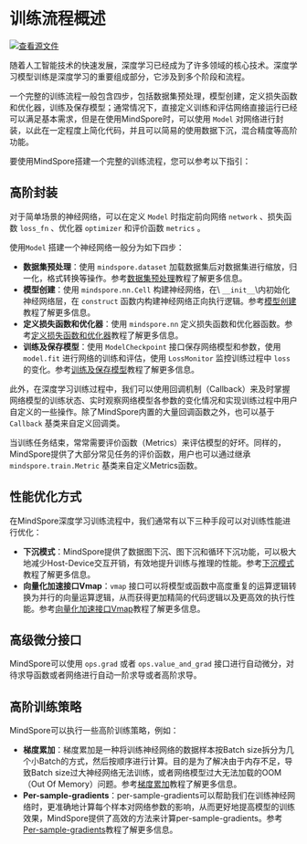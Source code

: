 # 训练流程概述

[![查看源文件](https://mindspore-website.obs.cn-north-4.myhuaweicloud.com/website-images/r2.4.0/resource/_static/logo_source.svg)](https://gitee.com/mindspore/docs/blob/r2.4.0/docs/mindspore/source_zh_cn/model_train/train_process/overview.md)

随着人工智能技术的快速发展，深度学习已经成为了许多领域的核心技术。深度学习模型训练是深度学习的重要组成部分，它涉及到多个阶段和流程。

一个完整的训练流程一般包含四步，包括数据集预处理，模型创建，定义损失函数和优化器，训练及保存模型；通常情况下，直接定义训练和评估网络直接运行已经可以满足基本需求，但是在使用MindSpore时，可以使用 `Model` 对网络进行封装，以此在一定程度上简化代码，并且可以简易的使用数据下沉，混合精度等高阶功能。

要使用MindSpore搭建一个完整的训练流程，您可以参考以下指引：

## 高阶封装

对于简单场景的神经网络，可以在定义 `Model` 时指定前向网络 `network` 、损失函数 `loss_fn` 、优化器 `optimizer` 和评价函数 `metrics` 。

使用`Model` 搭建一个神经网络一般分为如下四步：

- **数据集预处理**：使用 ``mindspore.dataset`` 加载数据集后对数据集进行缩放，归一化，格式转换等操作。参考[数据集预处理](https://www.mindspore.cn/tutorials/zh-CN/r2.4.0/beginner/dataset.html)教程了解更多信息。
- **模型创建**：使用 ``mindspore.nn.Cell`` 构建神经网络，在\ ``__init__``\内初始化神经网络层，在 ``construct`` 函数内构建神经网络正向执行逻辑。参考[模型创建](https://www.mindspore.cn/tutorials/zh-CN/r2.4.0/beginner/model.html)教程了解更多信息。
- **定义损失函数和优化器**：使用 ``mindspore.nn`` 定义损失函数和优化器函数。参考[定义损失函数和优化器](https://www.mindspore.cn/docs/zh-CN/r2.4.0/model_train/train_process/model.html#%E5%AE%9A%E4%B9%89%E6%8D%9F%E5%A4%B1%E5%87%BD%E6%95%B0%E5%92%8C%E4%BC%98%E5%8C%96%E5%99%A8)教程了解更多信息。
- **训练及保存模型**：使用 ``ModelCheckpoint`` 接口保存网络模型和参数，使用 ``model.fit`` 进行网络的训练和评估，使用 ``LossMonitor`` 监控训练过程中 ``loss`` 的变化。参考[训练及保存模型](https://www.mindspore.cn/docs/zh-CN/r2.4.0/model_train/train_process/model.html#%E8%AE%AD%E7%BB%83%E5%8F%8A%E4%BF%9D%E5%AD%98%E6%A8%A1%E5%9E%8B)教程了解更多信息。

此外，在深度学习训练过程中，我们可以使用回调机制（Callback）来及时掌握网络模型的训练状态、实时观察网络模型各参数的变化情况和实现训练过程中用户自定义的一些操作。除了MindSpore内置的大量回调函数之外，也可以基于 ``Callback`` 基类来自定义回调类。

当训练任务结束，常常需要评价函数（Metrics）来评估模型的好坏。同样的，MindSpore提供了大部分常见任务的评价函数，用户也可以通过继承 ``mindspore.train.Metric`` 基类来自定义Metrics函数。

## 性能优化方式

在MindSpore深度学习训练流程中，我们通常有以下三种手段可以对训练性能进行优化：

- **下沉模式**：MindSpore提供了数据图下沉、图下沉和循环下沉功能，可以极大地减少Host-Device交互开销，有效地提升训练与推理的性能。参考[下沉模式](https://www.mindspore.cn/docs/zh-CN/r2.4.0/model_train/train_process/optimize/sink_mode.html)教程了解更多信息。
- **向量化加速接口Vmap**：``vmap`` 接口可以将模型或函数中高度重复的运算逻辑转换为并行的向量运算逻辑，从而获得更加精简的代码逻辑以及更高效的执行性能。参考[向量化加速接口Vmap](https://www.mindspore.cn/docs/zh-CN/r2.4.0/model_train/train_process/optimize/vmap.html)教程了解更多信息。

## 高级微分接口

MindSpore可以使用 ``ops.grad`` 或者 ``ops.value_and_grad`` 接口进行自动微分，对待求导函数或者网络进行自动一阶求导或者高阶求导。

## 高阶训练策略

MindSpore可以执行一些高阶训练策略，例如：

- **梯度累加**：梯度累加是一种将训练神经网络的数据样本按Batch size拆分为几个小Batch的方式，然后按顺序进行计算。目的是为了解决由于内存不足，导致Batch size过大神经网络无法训练，或者网络模型过大无法加载的OOM（Out Of Memory）问题。参考[梯度累加](https://www.mindspore.cn/docs/zh-CN/r2.4.0/model_train/train_process/optimize/gradient_accumulation.html)教程了解更多信息。
- **Per-sample-gradients**：per-sample-gradients可以帮助我们在训练神经网络时，更准确地计算每个样本对网络参数的影响，从而更好地提高模型的训练效果，MindSpore提供了高效的方法来计算per-sample-gradients。参考[Per-sample-gradients](https://www.mindspore.cn/docs/zh-CN/r2.4.0/model_train/train_process/optimize/per_sample_gradients.html)教程了解更多信息。
